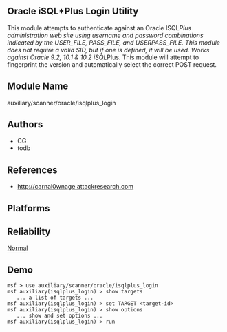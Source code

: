 ## Oracle iSQL*Plus Login Utility

This module attempts to authenticate against an Oracle 
ISQL*Plus administration web site using username and 
password combinations indicated by the USER_FILE, PASS_FILE, 
and USERPASS_FILE. This module does not require a valid SID, 
but if one is defined, it will be used. Works against Oracle 
9.2, 10.1 & 10.2 iSQL*Plus. This module will attempt to 
fingerprint the version and automatically select the correct 
POST request.


## Module Name
auxiliary/scanner/oracle/isqlplus_login

## Authors
* CG
* todb


## References
* http://carnal0wnage.attackresearch.com




## Platforms


## Reliability
[Normal](https://github.com/rapid7/metasploit-framework/wiki/Exploit-Ranking)

## Demo

```
msf > use auxiliary/scanner/oracle/isqlplus_login
msf auxiliary(isqlplus_login) > show targets
   ... a list of targets ...
msf auxiliary(isqlplus_login) > set TARGET <target-id>
msf auxiliary(isqlplus_login) > show options
   ... show and set options ...
msf auxiliary(isqlplus_login) > run
```
    
    